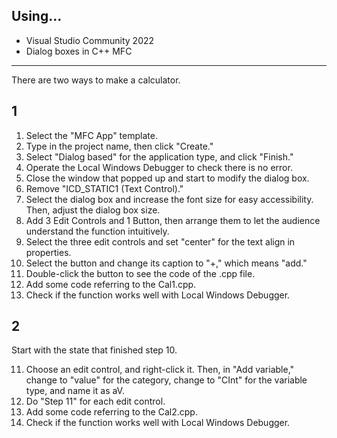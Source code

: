 ## Using...
- Visual Studio Community 2022
- Dialog boxes in C++ MFC



-------
There are two ways to make a calculator.
## 1
1. Select the "MFC App" template.
2. Type in the project name, then click "Create."
3. Select "Dialog based" for the application type, and click "Finish."
4. Operate the Local Windows Debugger to check there is no error.
5. Close the window that popped up and start to modify the dialog box.
6. Remove "ICD_STATIC1 (Text Control)."
7. Select the dialog box and increase the font size for easy accessibility. Then, adjust the dialog box size.
8. Add 3 Edit Controls and 1 Button, then arrange them to let the audience understand the function intuitively.
9. Select the three edit controls and set "center" for the text align in properties.
10. Select the button and change its caption to "+," which means "add."
11. Double-click the button to see the code of the .cpp file.
12. Add some code referring to the Cal1.cpp.
13. Check if the function works well with Local Windows Debugger.

## 2
Start with the state that finished step 10.
<ol start="11">
  <li>Choose an edit control, and right-click it. Then, in "Add variable," change to "value" for the category, change to "CInt" for the variable type, and name it as aV.</li>
  <li>Do "Step 11" for each edit control.</li> 
  <li>Add some code referring to the Cal2.cpp.</li>
  <li>Check if the function works well with Local Windows Debugger.</li>
</ol>
